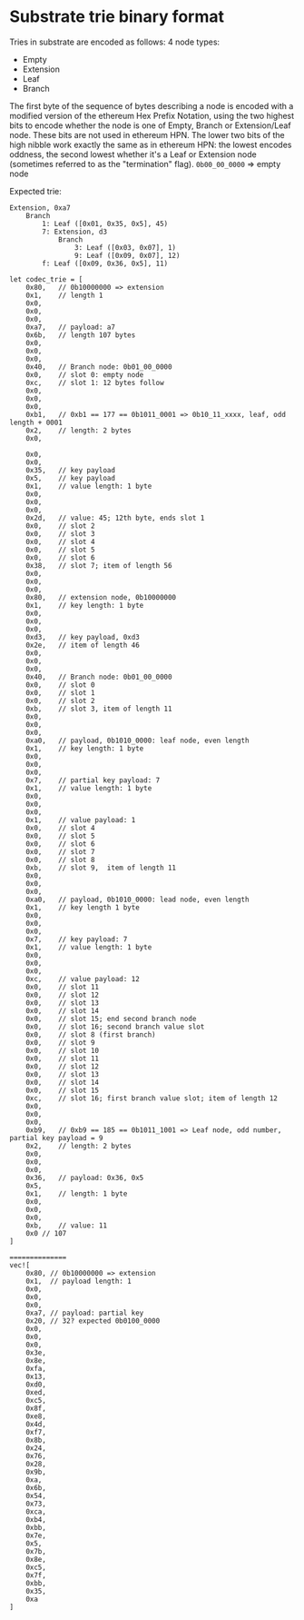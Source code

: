 
# Substrate trie binary format

Tries in substrate are encoded as follows:
4 node types:
- Empty
- Extension
- Leaf
- Branch

The first byte of the sequence of bytes describing a node is encoded with a modified version of the ethereum Hex Prefix Notation, using the two highest bits to encode whether the node is one of Empty, Branch or Extension/Leaf node. These bits are not used in ethereum HPN. The lower two bits of the high nibble work exactly the same as in ethereum HPN: the lowest encodes oddness, the second lowest whether it's a Leaf or Extension node (sometimes referred to as the "termination" flag).
`0b00_00_0000` => empty node



Expected trie:

```
Extension, 0xa7
	Branch
		1: Leaf ([0x01, 0x35, 0x5], 45)
		7: Extension, d3
			Branch
				3: Leaf ([0x03, 0x07], 1)
				9: Leaf ([0x09, 0x07], 12)
		f: Leaf ([0x09, 0x36, 0x5], 11)
```

```
let codec_trie = [
    0x80,	// 0b10000000 => extension
    0x1,	// length 1
    0x0,
    0x0,
    0x0,
    0xa7,	// payload: a7
    0x6b,	// length 107 bytes
    0x0,
    0x0,
    0x0,
    0x40,	// Branch node: 0b01_00_0000
    0x0,	// slot 0: empty node
    0xc,	// slot 1: 12 bytes follow
    0x0,
    0x0,
    0x0,
    0xb1,	// 0xb1 == 177 == 0b1011_0001 => 0b10_11_xxxx, leaf, odd length + 0001
    0x2,	// length: 2 bytes
    0x0,
		
    0x0,
    0x0,
    0x35,	// key payload
    0x5,	// key payload
    0x1,	// value length: 1 byte
    0x0,
    0x0,
    0x0,
    0x2d,	// value: 45; 12th byte, ends slot 1
    0x0,	// slot 2
    0x0,	// slot 3
    0x0,	// slot 4
    0x0,	// slot 5
    0x0,	// slot 6
    0x38,	// slot 7; item of length 56
    0x0,
    0x0,
    0x0,
    0x80,	// extension node, 0b10000000
    0x1,	// key length: 1 byte
    0x0,
    0x0,
    0x0,
    0xd3,	// key payload, 0xd3
    0x2e,	// item of length 46
    0x0,
    0x0,
    0x0,
    0x40,	// Branch node: 0b01_00_0000
    0x0,	// slot 0
    0x0,	// slot 1	
    0x0,	// slot 2
    0xb,	// slot 3, item of length 11
    0x0,	
    0x0,	
    0x0,	
    0xa0,	// payload, 0b1010_0000: leaf node, even length
    0x1,	// key length: 1 byte
    0x0,
    0x0,
    0x0,	
    0x7,	// partial key payload: 7
    0x1,	// value length: 1 byte
    0x0,
    0x0,
    0x0,
    0x1,	// value payload: 1
    0x0,	// slot 4
    0x0,	// slot 5
    0x0,	// slot 6
    0x0,	// slot 7
    0x0,	// slot 8
    0xb,	// slot 9,  item of length 11
    0x0,
    0x0,
    0x0,
    0xa0,	// payload, 0b1010_0000: lead node, even length
    0x1,	// key length 1 byte
    0x0,
    0x0,
    0x0,
    0x7,	// key payload: 7
    0x1,	// value length: 1 byte
    0x0,
    0x0,
    0x0,
    0xc,	// value payload: 12
    0x0,	// slot 11
    0x0,	// slot 12
    0x0,	// slot 13
    0x0,	// slot 14
    0x0,	// slot 15; end second branch node
    0x0,	// slot 16; second branch value slot
    0x0,	// slot 8 (first branch)
    0x0,	// slot 9
    0x0,	// slot 10
    0x0,	// slot 11
    0x0,	// slot 12
    0x0,	// slot 13
    0x0,	// slot 14
    0x0,	// slot 15
    0xc,	// slot 16; first branch value slot; item of length 12
    0x0,
    0x0,
    0x0,
    0xb9,	// 0xb9 == 185 == 0b1011_1001 => Leaf node, odd number, partial key payload = 9
    0x2,	// length: 2 bytes
    0x0,
    0x0,
    0x0,
    0x36,	// payload: 0x36, 0x5
    0x5,	
    0x1,	// length: 1 byte
    0x0,
    0x0, 
    0x0,
    0xb,	// value: 11
    0x0 // 107
]

==============
vec![
    0x80, // 0b10000000 => extension
    0x1,  // payload length: 1
    0x0,
    0x0,
    0x0,
    0xa7, // payload: partial key
    0x20, // 32? expected 0b0100_0000
    0x0,
    0x0,
    0x0,
    0x3e,
    0x8e,
    0xfa,
    0x13,
    0xd0,
    0xed,
    0xc5,
    0x8f,
    0xe8,
    0x4d,
    0xf7,
    0x8b,
    0x24,
    0x76,
    0x28,
    0x9b,
    0xa,
    0x6b,
    0x54,
    0x73,
    0xca,
    0xb4,
    0xbb,
    0x7e,
    0x5,
    0x7b,
    0x8e,
    0xc5,
    0x7f,
    0xbb,
    0x35,
    0xa
]
```
